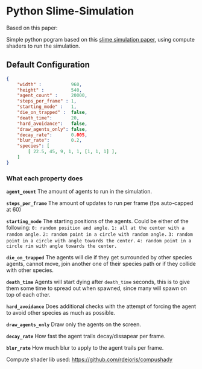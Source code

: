 # Python Slime-Simulation

Based on this paper: 

Simple python pogram based on this [slime simulation paper](https://uwe-repository.worktribe.com/output/980579), using compute shaders to run the simulation.

##  Default Configuration

```json
{
    "width" :           960,
    "height" :          540,
    "agent_count" :     20000,
    "steps_per_frame" : 1,
    "starting_mode" :   1,
    "die_on_trapped" :  false,
    "death_time":       20,
    "hard_avoidance":   false,
    "draw_agents_only": false,
    "decay_rate":       0.005,
    "blur_rate":        0.2,
    "species": [
        [ 22.5, 45, 9, 1, 1, [1, 1, 1] ], 
    ]
}
```

### What each property does

**`agent_count`**
The amount of agents to run in the simulation.

**`steps_per_frame`**
The amount of updates to run per frame (fps auto-capped at 60)

**`starting_mode`**
The starting positions of the agents.
Could be either of the following:
`0: random position and angle.`
`1: all at the center with a random angle.`
`2: random point in a circle with random angle.`
`3: random point in a circle with angle towards the center.`
`4: random point in a circle rim with angle towards the center.`

**```die_on_trapped```**
The agents will die if they get surrounded by other species agents, cannot move, join another one of their species path or if they collide with other species.

**`death_time`**
Agents will start dying after `death_time` seconds, this is to give them some time to spread out when spawned, since many will spawn on top of each other.

**`hard_avoidance`**
Does additional checks with the attempt of forcing the agent to avoid other species as much as possible.

**`draw_agents_only`**
Draw only the agents on the screen.

**`decay_rate`**
How fast the agent trails decay/dissapear per frame.

**`blur_rate`**
How much blur to apply to the agent trails per frame.

Compute shader lib used: https://github.com/rdeioris/compushady

